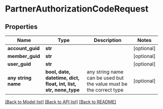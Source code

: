 # PartnerAuthorizationCodeRequest


## Properties
Name | Type | Description | Notes
------------ | ------------- | ------------- | -------------
**account_guid** | **str** |  | [optional] 
**member_guid** | **str** |  | [optional] 
**user_guid** | **str** |  | [optional] 
**any string name** | **bool, date, datetime, dict, float, int, list, str, none_type** | any string name can be used but the value must be the correct type | [optional]

[[Back to Model list]](../README.md#documentation-for-models) [[Back to API list]](../README.md#documentation-for-api-endpoints) [[Back to README]](../README.md)


